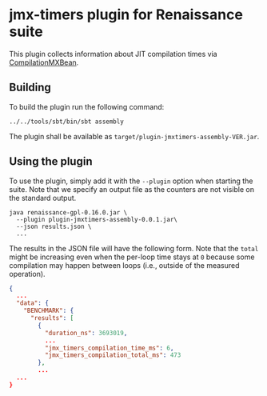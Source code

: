 # jmx-timers plugin for Renaissance suite

This plugin collects information about JIT compilation times via
[CompilationMXBean](https://docs.oracle.com/javase/7/docs/api/java/lang/management/CompilationMXBean.html).

## Building

To build the plugin run the following command:

```shell
../../tools/sbt/bin/sbt assembly
```

The plugin shall be available as `target/plugin-jmxtimers-assembly-VER.jar`.

## Using the plugin

To use the plugin, simply add it with the `--plugin` option when
starting the suite.
Note that we specify an output file as the counters are not visible on the
standard output.

```shell
java renaissance-gpl-0.16.0.jar \
  --plugin plugin-jmxtimers-assembly-0.0.1.jar\
  --json results.json \
  ...
```

The results in the JSON file will have the following form.
Note that the `total` might be increasing even when the per-loop
time stays at `0` because some compilation may happen between loops
(i.e., outside of the measured operation).

```json
{
  ...
  "data": {
    "BENCHMARK": {
      "results": [
        {
          "duration_ns": 3693019,
          ...
          "jmx_timers_compilation_time_ms": 6,
          "jmx_timers_compilation_total_ms": 473
        },
        ...
  ...
}
```
